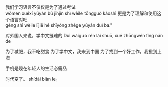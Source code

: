 我们学习语言不仅仅是为了通过考试\
wǒmen xuéxí yǔyán bù jǐnjǐn shì wèile tōngguò kǎoshì
更是为了理解和使用这个语言对吧\
gèng shì wèile lǐjiě hé shǐyòng zhège yǔyán duì ba."

对外国人来说，学中文挺难的
Duì wàiguó rén lái shuō, xué zhōngwén tǐng nán de

为了减肥，我不吃甜食
为了学中文，我来到中国
为了找到一个好工作，我搬到上海

手机是现在年轻人的生活必需品

时代变了。
shídài biàn le。
